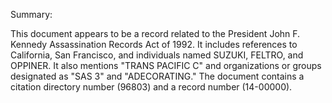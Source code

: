Summary:

This document appears to be a record related to the President John F. Kennedy Assassination Records Act of 1992. It includes references to California, San Francisco, and individuals named SUZUKI, FELTRO, and OPPINER. It also mentions "TRANS PACIFIC C" and organizations or groups designated as "SAS 3" and "ADECORATING." The document contains a citation directory number (96803) and a record number (14-00000).
